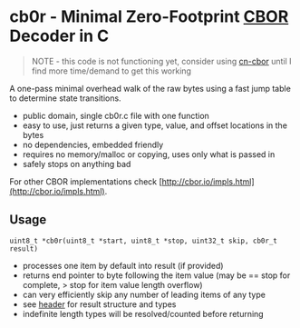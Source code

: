 # cb0r - Minimal Zero-Footprint [CBOR](http://cbor.io) Decoder in C

> NOTE - this code is not functioning yet, consider using [cn-cbor](https://github.com/cabo/cn-cbor) until I find more time/demand to get this working

A one-pass minimal overhead walk of the raw bytes using a fast jump table to determine state transitions.

* public domain, single cb0r.c file with one function
* easy to use, just returns a given type, value, and offset locations in the bytes
* no dependencies, embedded friendly
* requires no memory/malloc or copying, uses only what is passed in
* safely stops on anything bad

For other CBOR implementations check [http://cbor.io/impls.html](http://cbor.io/impls.html).

## Usage

`uint8_t *cb0r(uint8_t *start, uint8_t *stop, uint32_t skip, cb0r_t result)`

* processes one item by default into result (if provided)
* returns end pointer to byte following the item value (may be == stop for complete, > stop for item value length overflow)
* can very efficiently skip any number of leading items of any type
* see [header](src/cb0r.h) for result structure and types
* indefinite length types will be resolved/counted before returning
